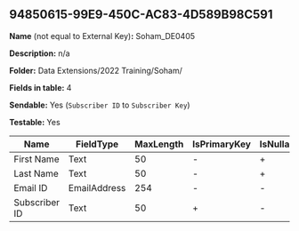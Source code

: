 ## 94850615-99E9-450C-AC83-4D589B98C591

**Name** (not equal to External Key)**:** Soham_DE0405

**Description:** n/a

**Folder:** Data Extensions/2022 Training/Soham/

**Fields in table:** 4

**Sendable:** Yes (`Subscriber ID` to `Subscriber Key`)

**Testable:** Yes

| Name | FieldType | MaxLength | IsPrimaryKey | IsNullable | DefaultValue |
| --- | --- | --- | --- | --- | --- |
| First Name | Text | 50 | - | + |  |
| Last Name | Text | 50 | - | + |  |
| Email ID | EmailAddress | 254 | - | - |  |
| Subscriber ID | Text | 50 | + | - |  |
